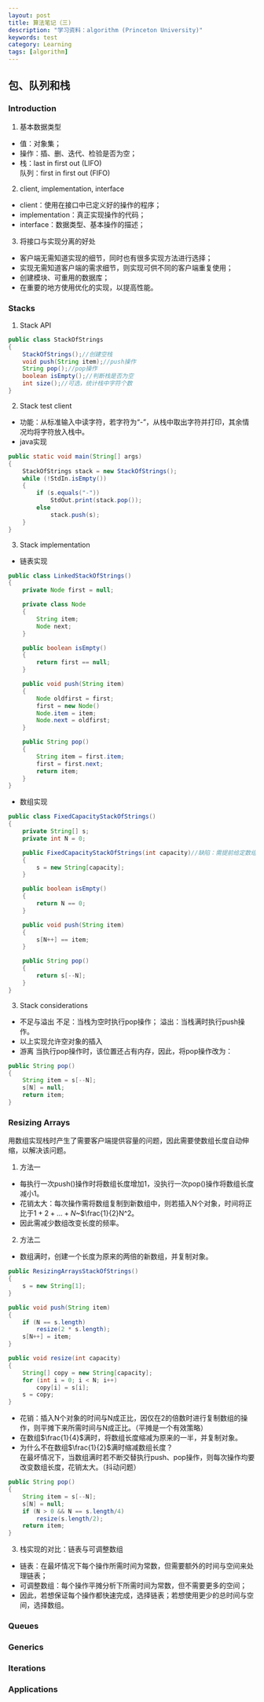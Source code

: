 ```yaml
---
layout: post
title: 算法笔记（三)
description: "学习资料：algorithm (Princeton University)"
keywords: test
category: Learning
tags: [algorithm]
---
```



## 包、队列和栈

### Introduction
1. 基本数据类型  

* 值：对象集； 
* 操作：插、删、迭代、检验是否为空；
* 栈：last in first out (LIFO)  
队列：first in first out (FIFO)  
2. client, implementation, interface

* client：使用在接口中已定义好的操作的程序；  
* implementation：真正实现操作的代码；  
* interface：数据类型、基本操作的描述；
3. 将接口与实现分离的好处

* 客户端无需知道实现的细节，同时也有很多实现方法进行选择；
* 实现无需知道客户端的需求细节，则实现可供不同的客户端重复使用；
* 创建模块、可重用的数据库；
* 在重要的地方使用优化的实现，以提高性能。

### Stacks
1. Stack API

```java
public class StackOfStrings
{
    StackOfStrings();//创建空栈
    void push(String item);//push操作
    String pop();//pop操作
    boolean isEmpty();//判断栈是否为空
    int size();//可选，统计栈中字符个数
} 
```

2. Stack test client

* 功能：从标准输入中读字符，若字符为“-”，从栈中取出字符并打印，其余情况均将字符放入栈中。
* java实现

```java
public static void main(String[] args)
{
    StackOfStrings stack = new StackOfStrings();
    while (!StdIn.isEmpty())
    {
        if (s.equals("-"))
            StdOut.print(stack.pop());
        else
            stack.push(s);
    }
} 
```

3. Stack implementation

* 链表实现

```java
public class LinkedStackOfStrings()
{
    private Node first = null;

    private class Node
    {
        String item;
        Node next;
    }

    public boolean isEmpty()
    {
        return first == null;
    }

    public void push(String item)
    {
        Node oldfirst = first;
        first = new Node()
        Node.item = item;
        Node.next = oldfirst;
    }

    public String pop()
    {
        String item = first.item;
        first = first.next;
        return item;
    }
}
```

* 数组实现

```java
public class FixedCapacityStackOfStrings()
{
    private String[] s;
    private int N = 0;

    public FixedCapacityStackOfStrings(int capacity)//缺陷：需提前给定数组大小，会有溢出问题；且需要client提供容量，破坏了API
    {
        s = new String[capacity];
    }

    public boolean isEmpty()
    {
        return N == 0;
    }

    public void push(String item)
    {
        s[N++] == item;
    }

    public String pop()
    {
        return s[--N];
    }
}
```

3. Stack considerations

* 不足与溢出
不足：当栈为空时执行pop操作；
溢出：当栈满时执行push操作。
* 以上实现允许空对象的插入
* 游离
当执行pop操作时，该位置还占有内存，因此，将pop操作改为：

```java
public String pop()
{
    String item = s[--N];
    s[N] = null;
    return item;
}
```

### Resizing Arrays
用数组实现栈时产生了需要客户端提供容量的问题，因此需要使数组长度自动伸缩，以解决该问题。
1. 方法一

* 每执行一次push()操作时将数组长度增加1，没执行一次pop()操作将数组长度减小1。
* 花销太大：每次操作需将数组复制到新数组中，则若插入N个对象，时间将正比于$1+2+...+N$~$\frac{1}{2}N^2。
* 因此需减少数组改变长度的频率。 
2. 方法二

* 数组满时，创建一个长度为原来的两倍的新数组，并复制对象。

```java
public ResizingArraysStackOfStrings()
{
    s = new String[1];
}

public void push(String item)
{
    if (N == s.length)
        resize(2 * s.length);
    s[N++] = item;
}

public void resize(int capacity)
{
    String[] copy = new String[capacity];
    for (int i = 0; i < N; i++)
        copy[i] = s[i];
    s = copy;
}
```

* 花销：插入N个对象的时间与N成正比，因仅在2的倍数时进行复制数组的操作，则平摊下来所需时间与N成正比。（平摊是一个有效策略）
* 在数组$\frac{1}{4}$满时，将数组长度缩减为原来的一半，并复制对象。
* 为什么不在数组$\frac{1}{2}$满时缩减数组长度？  
在最坏情况下，当数组满时若不断交替执行push、pop操作，则每次操作均要改变数组长度，花销太大。（抖动问题）

```java
public String pop()
{
    String item = s[--N];
    s[N] = null;
    if (N > 0 && N == s.length/4)
        resize(s.length/2);
    return item;
}
```

3. 栈实现的对比：链表与可调整数组

* 链表：在最坏情况下每个操作所需时间为常数，但需要额外的时间与空间来处理链表；
* 可调整数组：每个操作平摊分析下所需时间为常数，但不需要更多的空间；
* 因此，若想保证每个操作都快速完成，选择链表；若想使用更少的总时间与空间，选择数组。

### Queues

### Generics

### Iterations

### Applications